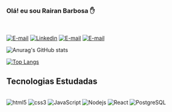 ### Olá! eu sou Rairan Barbosa ✋
<br/>

[![E-mail](https://img.shields.io/badge/Gmail-D14836?style=for-the-badge&logo=gmail&logoColor=white)](rairandesbravador@gmail.com)
[![Linkedin](https://img.shields.io/badge/LinkedIn-0077B5?style=for-the-badge&logo=linkedin&logoColor=white)](https://www.linkedin.com/in/rairan-barbosa-644336123/)
[![E-mail](https://img.shields.io/badge/WhatsApp-25D366?style=for-the-badge&logo=whatsapp&logoColor=white)](https://api.whatsapp.com/send?phone=5573988150582)
[![E-mail](https://img.shields.io/badge/Instagram-E4405F?style=for-the-badge&logo=instagram&logoColor=white)](https://www.instagram.com/rairansb/)

![Anurag's GitHub stats](https://github-readme-stats-sigma-five.vercel.app/api?username=rairansb&show_icons=true&theme=radical)

[![Top Langs](https://github-readme-stats-sigma-five.vercel.app/api/top-langs/?username=rairansb&layout=compact)](https://github.com/rairansb/github-readme-stats)

## Tecnologias Estudadas
<div style="display:inline_block"><br/>
<img alt="html5" src="https://img.shields.io/badge/HTML5-E34F26?style=for-the-badge&logo=html5&logoColor=white"/> 
<img alt="css3" src="https://img.shields.io/badge/CSS3-1572B6?style=for-the-badge&logo=css3&logoColor=white"/> 
<img alt="JavaScript" src="https://img.shields.io/badge/JavaScript-F7DF1E?style=for-the-badge&logo=javascript&logoColor=black"/> 
<img alt="Nodejs" src="https://img.shields.io/badge/Node.js-43853D?style=for-the-badge&logo=node.js&logoColor=white"/> 
<img alt="React" src="https://img.shields.io/badge/React-20232A?style=for-the-badge&logo=react&logoColor=61DAFB"/> 
<img alt="PostgreSQL" src="https://img.shields.io/badge/PostgreSQL-316192?style=for-the-badge&logo=postgresql&logoColor=white"/> 
</div>


